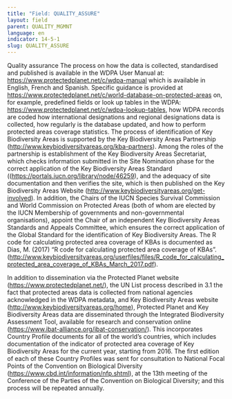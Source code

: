 ```yaml
---
title: "Field: QUALITY_ASSURE"
layout: field
parent: QUALITY_MGMNT
language: en
indicator: 14-5-1
slug: QUALITY_ASSURE
---
```

Quality assurance
The process on how the data is collected, standardised and published is available in the WDPA User Manual at: https://www.protectedplanet.net/c/wdpa-manual which is available in English, French and Spanish. Specific guidance is provided at https://www.protectedplanet.net/c/world-database-on-protected-areas on, for example, predefined fields or look up tables in the WDPA: https://www.protectedplanet.net/c/wdpa-lookup-tables, how WDPA records are coded how international designations  and regional designations data is collected, how regularly is the database updated, and how to perform protected areas coverage statistics.   The process of identification of Key Biodiversity Areas is supported by the Key Biodiversity Areas Partnership (http://www.keybiodiversityareas.org/kba-partners). Among the roles of the partnership is establishment of the Key Biodiversity Areas Secretariat, which checks information submitted in the Site Nomination phase for the correct application of the Key Biodiversity Areas Standard ((https://portals.iucn.org/library/node/46259), and the adequacy of site documentation and then verifies the site, which is then published on the Key Biodiversity Areas Website (http://www.keybiodiversityareas.org/get-involved). In addition, the Chairs of the IUCN Species Survival Commission and World Commission on Protected Areas (both of whom are elected by the IUCN Membership of governments and non-governmental organisations), appoint the Chair of an independent Key Biodiversity Areas Standards and Appeals Committee, which ensures the correct application of the Global Standard for the identification of Key Biodiversity Areas. The R code for calculating protected area coverage of KBAs is documented as Dias, M. (2017) “R code for calculating protected area coverage of KBAs”. (http://www.keybiodiversityareas.org/userfiles/files/R_code_for_calculating_protected_area_coverage_of_KBAs_March_2017.pdf). 

In addition to dissemination via the Protected Planet website (https://www.protectedplanet.net/), the UN List process described in 3.1 the fact that protected areas data is collected from national agencies acknowledged in the WDPA metadata, and Key Biodiversity Areas website (http://www.keybiodiversityareas.org/home), Protected Planet and Key Biodiversity Areas data are disseminated through the Integrated Biodiversity Assessment Tool, available for research and conservation online (https://www.ibat-alliance.org/ibat-conservation/). This incorporates Country Profile documents for all of the world’s countries, which includes documentation of the indicator of protected area coverage of Key Biodiversity Areas for the current year, starting from 2016. The first edition of each of these Country Profiles was sent for consultation to National Focal Points of the Convention on Biological Diversity (https://www.cbd.int/information/nfp.shtml), at the 13th meeting of the Conference of the Parties of the Convention on Biological Diversity; and this process will be repeated annually.
